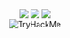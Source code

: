 
  
<div align="center">
  <a href="https://instagram.com/maxcbastos" target="_blank"><img src="https://img.shields.io/badge/-Instagram-%23E4405F?style=for-the-badge&logo=instagram&logoColor=white" target="_blank"></a>
  <a href = "mailto:cruzmaxwellbastos@gmail.com"><img src="https://img.shields.io/badge/-Gmail-%23333?style=for-the-badge&logo=gmail&logoColor=white" target="_blank"></a>
  <a href="https://www.linkedin.com/in/maxwell-bastos-a47518232/" target="_blank"><img src="https://img.shields.io/badge/-LinkedIn-%230077B5?style=for-the-badge&logo=linkedin&logoColor=white" target="_blank"></a> 
  
 
 
 
</div>
<div align="center">
  <img src="https://tryhackme-badges.s3.amazonaws.com/EpicHom3r.png" alt="TryHackMe">


</div>

